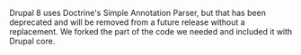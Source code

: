Drupal 8 uses Doctrine's Simple Annotation Parser, but that has been deprecated and will be removed from a future release without a replacement. We forked the part of the code we needed and included it with Drupal core.